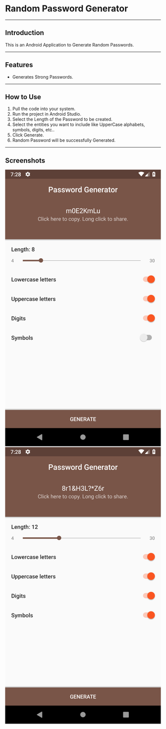# Random Password Generator
***
## Introduction
This is an Android Application to Generate Random Passwords.

***
## Features
* Generates Strong Passwords.

***
## How to Use
1. Pull the code into your system.
2. Run the project in Android Studio.
3. Select the Length of the Password to be created.
4. Select the entities you want to include like UpperCase alphabets, symbols, digits, etc..
5. Click Generate.
6. Random Password will be successfully Generated.

***
## Screenshots
![](images/image1.png)
![](images/image2.png)
